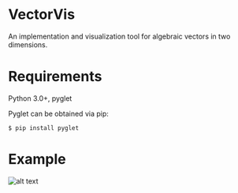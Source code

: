 # VectorVis
An implementation and visualization tool for algebraic vectors in two dimensions.

# Requirements
Python 3.0+, pyglet

Pyglet can be obtained via pip:
```shell
$ pip install pyglet
```

# Example
![alt text](imgur.com/a/NHtDYfZ "An example of vector addition")
